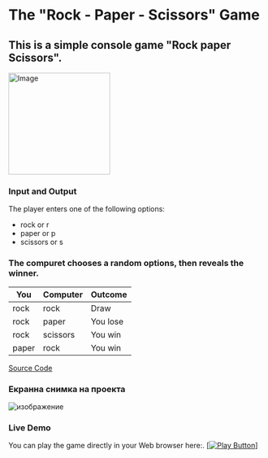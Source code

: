 # The "Rock - Paper - Scissors" Game
## This is a simple console game "Rock paper Scissors". 
<img alt="Image" width = "200px" src = "https://github.com/viara-krumova/RockPaperScissorsByVyara/assets/145583895/160d680b-1340-42a5-99a1-153127de64bf"/>
 
### Input and Output 
The player enters one of the following options:
* rock or r
* paper or p
* scissors or s
### The compuret chooses a random options, then reveals the winner.
| You | Computer | Outcome |
|------|------|------|
| rock | rock | Draw |
| rock | paper | You lose |
| rock | scissors | You win |
| paper | rock | You win |

[Source Code](Rock_paper_Scissors.py)
### Екранна снимка на проекта
![изображение](https://github.com/viara-krumova/RockPaperScissorsByVyara/assets/145583895/379d7049-0cdf-4312-9041-749d1d8d865d)
### Live Demo
You can play the game directly in your Web browser here:.
[[<img alt ="Play Button" src = "https://replit.com/join/vnkewmgblr-viarakrumova# main.py"/>]](https://replit.com/join/hmevgwygje-viarakrumova)
